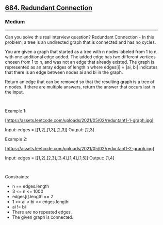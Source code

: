 <h2><a href="https://leetcode.com/problems/redundant-connection/">684. Redundant Connection</a></h2><h3>Medium</h3><hr>Can you solve this real interview question? Redundant Connection - In this problem, a tree is an undirected graph that is connected and has no cycles.

You are given a graph that started as a tree with n nodes labeled from 1 to n, with one additional edge added. The added edge has two different vertices chosen from 1 to n, and was not an edge that already existed. The graph is represented as an array edges of length n where edges[i] = [ai, bi] indicates that there is an edge between nodes ai and bi in the graph.

Return an edge that can be removed so that the resulting graph is a tree of n nodes. If there are multiple answers, return the answer that occurs last in the input.

 

Example 1:

[https://assets.leetcode.com/uploads/2021/05/02/reduntant1-1-graph.jpg]


Input: edges = [[1,2],[1,3],[2,3]]
Output: [2,3]


Example 2:

[https://assets.leetcode.com/uploads/2021/05/02/reduntant1-2-graph.jpg]


Input: edges = [[1,2],[2,3],[3,4],[1,4],[1,5]]
Output: [1,4]


 

Constraints:

 * n == edges.length
 * 3 <= n <= 1000
 * edges[i].length == 2
 * 1 <= ai < bi <= edges.length
 * ai != bi
 * There are no repeated edges.
 * The given graph is connected.